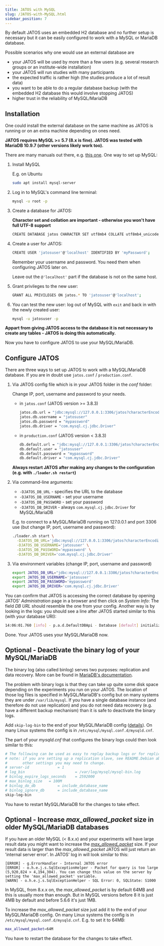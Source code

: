 ```yaml
---
title: JATOS with MySQL
slug: /JATOS-with-MySQL.html
sidebar_position: 7
---
```


By default JATOS uses an embedded H2 database and no further setup is necessary but it can be easily configured to work with a MySQL or MariaDB database.

Possible scenarios why one would use an external database are
* your JATOS will be used by more than a few users (e.g. several research groups or an institute-wide installation)
* your JATOS will run studies with many participants
* the expected traffic is rather high (the studies produce a lot of result data)
* you want to be able to do a regular database backup (with the embedded H2 database this would involve stopping JATOS)
* higher trust in the reliability of MySQL/MariaDB


## Installation

One could install the external database on the same machine as JATOS is running or on an extra machine depending on ones need.

**JATOS requires MySQL >= 5.7 (8.x is fine). JATOS was tested with MariaDB 10.9.7 (other versions likely work too).**

There are many manuals out there, e.g. [this one](https://www.digitalocean.com/community/tutorials/how-to-install-mysql-on-ubuntu-22-04). One way to set up MySQL:
   
1. Install MySQL

   E.g. on Ubuntu

   ```bash
   sudo apt install mysql-server
   ```

1. Log in to MySQL's command line terminal:

   ```bash
   mysql -u root -p
   ```

1. Create a database for JATOS:

   **Character set and collation are important - otherwise you won't have full UTF-8 support**

   ```bash
   CREATE DATABASE jatos CHARACTER SET utf8mb4 COLLATE utf8mb4_unicode_ci;
   ```

1. Create a user for JATOS: 

   ```bash
   CREATE USER 'jatosuser'@'localhost' IDENTIFIED BY 'myPassword';
   ```
   
   Remember your username and password. You need them when configuring JATOS later on.

   Leave out the `@'localhost'` part if the database is not on the same host.

1. Grant privileges to the new user:

   ```bash
   GRANT ALL PRIVILEGES ON jatos.* TO 'jatosuser'@'localhost';
   ```

1. You can test the new user: log out of MySQL with `exit` and back in with the newly created user:

   ```bash
   mysql -u jatosuser -p
   ```

**Appart from giving JATOS access to the database it is not necessary to create any tables - JATOS is doing this automatically.**

Now you have to configure JATOS to use your MySQL/MariaDB.


## Configure JATOS

There are three ways to set up JATOS to work with a MySQL/MariaDB database. If you are in doubt use `jatos.conf` / `production.conf`.

1. Via JATOS config file which is in your JATOS folder in the _conf_ folder:

   Change IP, port, username and password to your needs.

   * in `jatos.conf` (JATOS version >= 3.8.3)

      ~~~bash
      jatos.db.url = "jdbc:mysql://127.0.0.1:3306/jatos?characterEncoding=UTF-8&useJDBCCompliantTimezoneShift=true&useLegacyDatetimeCode=false&serverTimezone=UTC"
      jatos.db.username = "jatosuser"
      jatos.db.password = "mypassword"
      jatos.db.driver = "com.mysql.cj.jdbc.Driver"
      ~~~

   * in `production.conf` (JATOS version < 3.8.3)

      ~~~bash
      db.default.url = "jdbc:mysql://127.0.0.1:3306/jatos?characterEncoding=UTF-8&useJDBCCompliantTimezoneShift=true&useLegacyDatetimeCode=false&serverTimezone=UTC"
      db.default.user = "jatosuser"
      db.default.password = "mypassword"
      db.default.driver = "com.mysql.cj.jdbc.Driver"
      ~~~

   **Always restart JATOS after making any changes to the configuration (e.g. with `./loader.sh restart`)**

1. Via command-line arguments:
   * `-DJATOS_DB_URL` - specifies the URL to the database
   * `-DJATOS_DB_USERNAME` - set your username
   * `-DJATOS_DB_PASSWORD` - set your password
   * `-DJATOS_DB_DRIVER` - always `com.mysql.cj.jdbc.Driver` for MySQL/MariaDB
   
   E.g. to connect to a MySQL/MariaDB running on 127.0.0.1 and port 3306 use (but change IP, port, username and password):
   
   ~~~bash   
   ./loader.sh start \
     -DJATOS_DB_URL='jdbc:mysql://127.0.0.1:3306/jatos?characterEncoding=UTF-8&useJDBCCompliantTimezoneShift=true&useLegacyDatetimeCode=false&serverTimezone=UTC' \
     -DJATOS_DB_USERNAME='jatosuser' \
     -DJATOS_DB_PASSWORD='mypassword' \
     -DJATOS_DB_DRIVER='com.mysql.cj.jdbc.Driver'
   ~~~
   
1. Via environment variables (change IP, port, username and password)

   ~~~bash
   export JATOS_DB_URL="jdbc:mysql://127.0.0.1:3306/jatos?characterEncoding=UTF-8&useJDBCCompliantTimezoneShift=true&useLegacyDatetimeCode=false&serverTimezone=UTC"
   export JATOS_DB_USERNAME='jatosuser'
   export JATOS_DB_PASSWORD='mypassword'
   export JATOS_DB_DRIVER='com.mysql.cj.jdbc.Driver'
   ~~~

You can confirm that JATOS is accessing the correct database by opening JATOS' _Administration_ page in a browser and then click on _System Info_: The field _DB URL_ should resemble the one from your config. Another way is by looking in the logs: you should see a line after JATOS started similar to this (with your database URI):

~~~ bash
14:06:01.760 [info] - p.a.d.DefaultDBApi - Database [default] initialized at jdbc:mysql://localhost/jatos?characterEncoding=UTF-8&useJDBCCompliantTimezoneShift=true&useLegacyDatetimeCode=false&serverTimezone=UTC
~~~

Done. Your JATOS uses your MySQL/MariaDB now.


## Optional - Deactivate the binary log of your MySQL/MariaDB

The binary log (also called binlog) serves two purposes: replication and data recovery. More can be found in [MariaDB's documentation](https://mariadb.com/kb/en/binary-log/).

The problem with binary logs is that they can take up quite some disk space depending on the experiments you run on your JATOS. The location of those log files is specified in MySQL/MariaDB's config but on many systems they are under `/var/lib/mysql`. If you have a single database instance (and therefore do not use replication) and you do not need data recovery (e.g. have a different backup mechanism) than it is safe to deactivate the binary logs. 

Add `skip-log-bin` to the end of your MySQL/MariaDB config ([details](https://dev.mysql.com/doc/refman/8.0/en/replication-options-binary-log.html#option_mysqld_log-bin)). On many Linux systems the config is in `/etc/mysql/mysql.conf.d/mysqld.cnf`.

The part of your _mysqld.cnf_ that configures the binary logs could then look similar to this:

```bash
# The following can be used as easy to replay backup logs or for replication.
# note: if you are setting up a replication slave, see README.Debian about
#       other settings you may need to change.
# server-id             = 1
# log_bin                       = /var/log/mysql/mysql-bin.log
# binlog_expire_logs_seconds    = 2592000
# max_binlog_size   = 100M
# binlog_do_db          = include_database_name
# binlog_ignore_db      = include_database_name
skip-log-bin
```

You have to restart MySQL/MariaDB for the changes to take effect.


## Optional - Increase _max_allowed_packet_ size in older MySQL/MariaDB databases

If you have an older MySQL (< 8.x.x) and your experiments will have large result data you might want to increase the _[max_allowed_packet](https://dev.mysql.com/doc/refman/8.0/en/server-system-variables.html#sysvar_max_allowed_packet)_ size. If your result data is larger than the _max_allowed_packet_ JATOS will just return an 'internal server error'. In JATOS' log in will look similar to this:

```
[ERROR] - g.ErrorHandler - Internal JATOS error
[ERROR] - o.h.e.j.s.SqlExceptionHelper - Packet for query is too large (5,920,824 > 4,194,304). You can change this value on the server by setting the 'max_allowed_packet' variable.
[WARN] - o.h.e.j.s.SqlExceptionHelper - SQL Error: 0, SQLState: S1000
```

In MySQL, from 8.x.x on, the _max_allowed_packet_ is by default 64MB and this is usually more than enough. But in MySQL versions before 8 it is just 4MB by default and before 5.6.6 it's just 1MB.  

To increase the _max_allowed_packet_ size just add it to the end of your MySQL/MariaDB config. On many Linux systems the config is in `/etc/mysql/mysql.conf.d/mysqld.cnf`. E.g. to set it to 64MB:

```bash
max_allowed_packet=64M
```

You have to restart the database for the changes to take effect.
